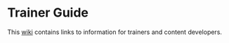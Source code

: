 # Trainer Guide

This [wiki](https://github.com/ccjavadev/cc-coursematerial/wiki/Trainer-Guide) contains links to information for trainers and content developers.




